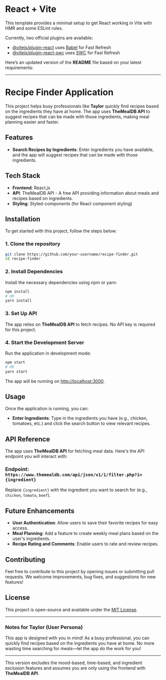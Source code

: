 # React + Vite

This template provides a minimal setup to get React working in Vite with HMR and some ESLint rules.

Currently, two official plugins are available:

- [@vitejs/plugin-react](https://github.com/vitejs/vite-plugin-react/blob/main/packages/plugin-react/README.md) uses [Babel](https://babeljs.io/) for Fast Refresh
- [@vitejs/plugin-react-swc](https://github.com/vitejs/vite-plugin-react-swc) uses [SWC](https://swc.rs/) for Fast Refresh

Here’s an updated version of the **README** file based on your latest requirements:

---

# Recipe Finder Application

This project helps busy professionals like **Taylor** quickly find recipes based on the ingredients they have at home. The app uses **TheMealDB API** to suggest recipes that can be made with those ingredients, making meal planning easier and faster.

## Features

- **Search Recipes by Ingredients**: Enter ingredients you have available, and the app will suggest recipes that can be made with those ingredients.

## Tech Stack

- **Frontend**: React.js
- **API**: TheMealDB API - A free API providing information about meals and recipes based on ingredients.
- **Styling**: Styled-components (for React component styling)

## Installation

To get started with this project, follow the steps below:

### 1. Clone the repository

```bash
git clone https://github.com/your-username/recipe-finder.git
cd recipe-finder
```

### 2. Install Dependencies

Install the necessary dependencies using npm or yarn:

```bash
npm install
# OR
yarn install
```

### 3. Set Up API

The app relies on **TheMealDB API** to fetch recipes. No API key is required for this project.

### 4. Start the Development Server

Run the application in development mode:

```bash
npm start
# OR
yarn start
```

The app will be running on [http://localhost:3000](http://localhost:3000).

## Usage

Once the application is running, you can:

- **Enter Ingredients**: Type in the ingredients you have (e.g., chicken, tomatoes, etc.) and click the search button to view relevant recipes.

## API Reference

The app uses **TheMealDB API** for fetching meal data. Here's the API endpoint you will interact with:

### Endpoint: `https://www.themealdb.com/api/json/v1/1/filter.php?i={ingredient}`

Replace `{ingredient}` with the ingredient you want to search for (e.g., `chicken`, `tomato`, `beef`).

## Future Enhancements

- **User Authentication**: Allow users to save their favorite recipes for easy access.
- **Meal Planning**: Add a feature to create weekly meal plans based on the user's ingredients.
- **Recipe Rating and Comments**: Enable users to rate and review recipes.

## Contributing

Feel free to contribute to this project by opening issues or submitting pull requests. We welcome improvements, bug fixes, and suggestions for new features!

## License

This project is open-source and available under the [MIT License](LICENSE).

---

### Notes for Taylor (User Persona)

This app is designed with you in mind! As a busy professional, you can quickly find recipes based on the ingredients you have at home. No more wasting time searching for meals—let the app do the work for you!

---

This version excludes the mood-based, time-based, and ingredient exclusion features and assumes you are only using the frontend with **TheMealDB API**.
